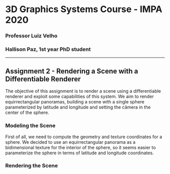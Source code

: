# 3D Graphics Systems Course - IMPA 2020

### Professor Luiz Velho
### Hallison Paz, 1st year PhD student
---------

## Assignment 2 - Rendering a Scene with a Differentiable Renderer

The objective of this assignment is to render a scene using a differentiable renderer and exploit some capabilities of this system. We aim to render equirrectangular panoramas, building a scene with a single sphere parameterized by latitude and longitude and setting the câmera in the center of the sphere.

### Modeling the Scene

First of all, we need to compute the geometry and texture coordinates for a sphere. We decided to use an equirrectangular panorama as a bidimensional texture for the interior of the sphere, so it seems easier to parameterize the sphere in terms of latitude and longitude coordinates.



### Rendering the Scene
<!--stackedit_data:
eyJoaXN0b3J5IjpbMTc1NzQ4MDUzOV19
-->